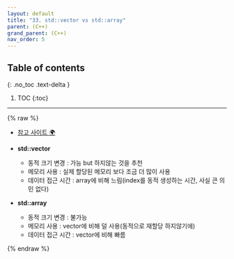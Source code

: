 ```yaml
---
layout: default
title: "33. std::vector vs std::array"
parent: (C++)
grand_parent: (C++)
nav_order: 5
---
```


## Table of contents
{: .no_toc .text-delta }

1. TOC
{:toc}

---

{% raw %}

* [참고 사이트 🌍](https://snowdeer.github.io/c++/2019/01/11/difference-between-vector-and-array/)

* **std::vector**
    * 동적 크기 변경 : 가능 but 하지않는 것을 추천
    * 메모리 사용 : 실제 할당된 메모리 보다 조금 더 많이 사용
    * 데이터 접근 시간 : array에 비해 느림(index를 동적 생성하는 시간, 사실 큰 의민 없다)
* **std::array**
    * 동적 크기 변경 : 불가능
    * 메모리 사용 : vector에 비해 덜 사용(동적으로 재할당 하지않기에)
    * 데이터 접근 시간 : vector에 비해 빠름

{% endraw %}